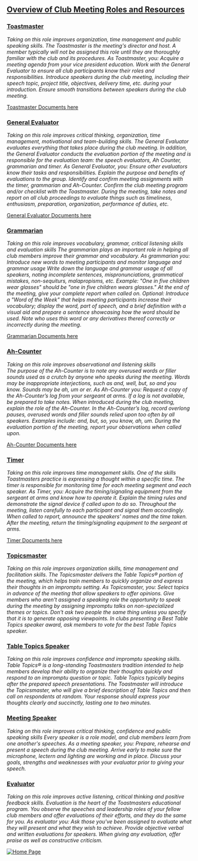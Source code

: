 ## [Overview of Club Meeting Roles and Resources](https://www.toastmasters.org/membership/club-meeting-roles)

### [Toastmaster](https://www.toastmasters.org/membership/club-meeting-roles/toastmaster)

*Taking on this role improves organization, time management and public speaking skills.
The Toastmaster is the meeting's director and host. A member typically will not be assigned this role until they are thoroughly familiar with the club and its procedures. As Toastmaster, you:
Acquire a meeting agenda from your vice president education.
Work with the General Evaluator to ensure all club participants know their roles and responsibilities.
Introduce speakers during the club meeting, including their speech topic, project title, objectives, delivery time, etc. during your introduction.
Ensure smooth transitions between speakers during the club meeting.*

[Toastmaster Documents here](https://drive.google.com/drive/folders/1k4bk3ct92MMM4y3epR4cinvRHAwcGvg2)


### [General Evaluator](https://www.toastmasters.org/membership/club-meeting-roles/general-evaluator)

*Taking on this role improves critical thinking, organization, time management, motivational and team-building skills.
The General Evaluator evaluates everything that takes place during the club meeting. In addition, the General Evaluator conducts the evaluation portion of the meeting and is responsible for the evaluation team: the speech evaluators, Ah Counter, grammarian and timer. As General Evaluator, you:
Ensure other evaluators know their tasks and responsibilities.
Explain the purpose and benefits of evaluations to the group.
Identify and confirm meeting assignments with the timer, grammarian and Ah-Counter.
Confirm the club meeting program and/or checklist with the Toastmaster.
During the meeting, take notes and report on all club proceedings to evaluate things such as timeliness, enthusiasm, preparation, organization, performance of duties, etc.*

[General Evaluator Documents here](https://drive.google.com/drive/folders/1qP6jE3tjJHfShFvc49lU1Pmg6YWhlrfj)

### [Grammarian](https://www.toastmasters.org/membership/club-meeting-roles/grammarian)

*Taking on this role improves vocabulary, grammar, critical listening skills and evaluation skills
The grammarian plays an important role in helping all club members improve their grammar and vocabulary. As grammarian you:
Introduce new words to meeting participants and monitor language and grammar usage
Write down the language and grammar usage of all speakers, noting incomplete sentences, mispronunciations, grammatical mistakes, non-sequiturs, malapropisms, etc. Example: "One in five children wear glasses" should be "one in five children wears glasses."
At the end of the meeting, give your complete report when called on.
Optional: Introduce a "Word of the Week" that helps meeting participants increase their vocabulary; display the word, part of speech, and a brief definition with a visual aid and prepare a sentence showcasing how the word should be used. Note who uses this word or any derivatives thereof correctly or incorrectly during the meeting.*

[Grammarian Documents here](https://drive.google.com/drive/folders/12WF9WmfYOKH-oSWbvJLU6EL-ACCaB6sk)

### [Ah-Counter](https://www.toastmasters.org/membership/club-meeting-roles/ah-counter)

*Taking on this role improves observational and listening skills  
The purpose of the Ah-Counter is to note any overused words or filler sounds used as a crutch by anyone who speaks during the meeting. Words may be inappropriate interjections, such as and, well, but, so and you know. Sounds may be ah, um or er. As Ah-Counter you:
Request a copy of the Ah-Counter’s log from your sergeant at arms. If a log is not available, be prepared to take notes.
When introduced during the club meeting, explain the role of the Ah-Counter.
In the Ah-Counter’s log, record overlong pauses, overused words and filler sounds relied upon too often by all speakers. Examples include: and, but, so, you know, ah, um.
During the evaluation portion of the meeting, report your observations when called upon.*

[Ah-Counter Documents here](https://drive.google.com/drive/folders/1-bmXHCUy1S2e9m69wbPTSLhnUy7dKqNy)

### [Timer](https://www.toastmasters.org/membership/club-meeting-roles/timer)

*Taking on this role improves time management skills.
One of the skills Toastmasters practice is expressing a thought within a specific time. The timer is responsible for monitoring time for each meeting segment and each speaker. As Timer, you:
Acquire the timing/signaling equipment from the sergeant at arms and know how to operate it.
Explain the timing rules and demonstrate the signal device if called upon to do so. 
Throughout the meeting, listen carefully to each participant and signal them accordingly.
When called to report, announce the speakers' names and the time taken.
After the meeting, return the timing/signaling equipment to the sergeant at arms.*

[Timer Documents here](https://drive.google.com/drive/folders/1IvrLs5gK5LAW42HLnmKQHWp7F2R5Unoa)

### [Topicsmaster](https://www.toastmasters.org/membership/club-meeting-roles/topicsmaster)

*Taking on this role improves organization skills, time management and facilitation skills.
The Topicsmaster delivers the Table Topics® portion of the meeting, which helps train members to quickly organize and express their thoughts in an impromptu setting. As Topicsmaster, you:
Select topics in advance of the meeting that allow speakers to offer opinions.
Give members who aren't assigned a speaking role the opportunity to speak during the meeting by assigning impromptu talks on non-specialized themes or topics.
Don't ask two people the same thing unless you specify that it is to generate opposing viewpoints.
In clubs presenting a Best Table Topics speaker award, ask members to vote for the best Table Topics speaker.*

### [Table Topics Speaker](https://www.toastmasters.org/membership/club-meeting-roles/table-topics-speaker)

*Taking on this role improves confidence and impromptu speaking skills.
Table Topics® is a long-standing Toastmasters tradition intended to help members develop their ability to organize their thoughts quickly and respond to an impromptu question or topic.
Table Topics typically begins after the prepared speech presentations.
The Toastmaster will introduce the Topicsmaster, who will give a brief description of Table Topics and then call on respondents at random.
Your response should express your thoughts clearly and succinctly, lasting one to two minutes.*

### [Meeting Speaker](https://www.toastmasters.org/membership/club-meeting-roles/meeting-speaker) 

*Taking on this role improves critical thinking, confidence and public speaking skills
Every speaker is a role model, and club members learn from one another's speeches. As a meeting speaker, you:
Prepare, rehearse and present a speech during the club meeting.
Arrive early to make sure the microphone, lectern and lighting are working and in place.
Discuss your goals, strengths and weaknesses with your evaluator prior to giving your speech.*

### [Evaluator](https://www.toastmasters.org/membership/club-meeting-roles/evaluator)

*Taking on this role improves active listening, critical thinking and positive feedback skills.
Evaluation is the heart of the Toastmasters educational program. You observe the speeches and leadership roles of your fellow club members and offer evaluations of their efforts, and they do the same for you. As evaluator you:
Ask those you've been assigned to evaluate what they will present and what they wish to achieve.
Provide objective verbal and written evaluations for speakers.
When giving any evaluation, offer praise as well as constructive criticism.*

[![Home Page](https://user-images.githubusercontent.com/99045240/177634495-48f7fbbf-1aa5-4b50-a696-e13491780ad2.png)](https://loannhoa.github.io/Freenome-Toastmasters/)
